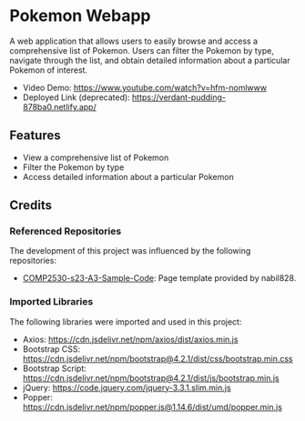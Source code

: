 # Pokemon Webapp

A web application that allows users to easily browse and access a comprehensive list of Pokemon. Users can filter the Pokemon by type, navigate through the list, and obtain detailed information about a particular Pokemon of interest.

- Video Demo: https://www.youtube.com/watch?v=hfm-nomlwww
- Deployed Link (deprecated): https://verdant-pudding-878ba0.netlify.app/ 

## Features
 - View a comprehensive list of Pokemon
 - Filter the Pokemon by type
 - Access detailed information about a particular Pokemon

## Credits

### Referenced Repositories

The development of this project was influenced by the following repositories:

- [COMP2530-s23-A3-Sample-Code](https://github.com/nabil828/COMP2530-s23-A3-Sample-Code): Page template provided by nabil828.

### Imported Libraries

The following libraries were imported and used in this project:

- Axios: https://cdn.jsdelivr.net/npm/axios/dist/axios.min.js 
- Bootstrap CSS: https://cdn.jsdelivr.net/npm/bootstrap@4.2.1/dist/css/bootstrap.min.css
- Bootstrap Script: https://cdn.jsdelivr.net/npm/bootstrap@4.2.1/dist/js/bootstrap.min.js
- jQuery: https://code.jquery.com/jquery-3.3.1.slim.min.js
- Popper: https://cdn.jsdelivr.net/npm/popper.js@1.14.6/dist/umd/popper.min.js
